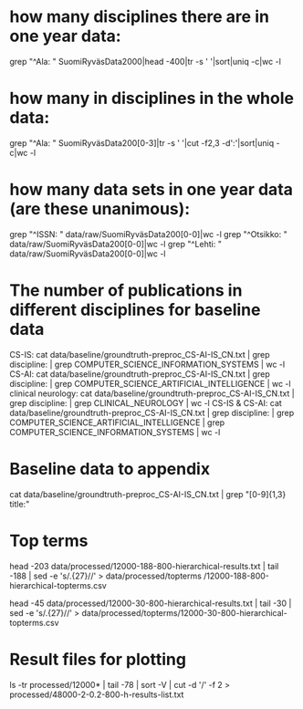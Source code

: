 # how many disciplines there are in one year data:
grep "^Ala: " SuomiRyväsData2000|head -400|tr -s ' '|sort|uniq -c|wc -l
# how many in disciplines in the whole data:
grep "^Ala: " SuomiRyväsData200[0-3]|tr -s ' '|cut -f2,3 -d':'|sort|uniq -c|wc -l

# how many data sets in one year data (are these unanimous):
grep "^ISSN: " data/raw/SuomiRyväsData200[0-0]|wc -l
grep "^Otsikko: " data/raw/SuomiRyväsData200[0-0]|wc -l
grep "^Lehti: " data/raw/SuomiRyväsData200[0-0]|wc -l

# The number of publications in different disciplines for baseline data
CS-IS:
cat data/baseline/groundtruth-preproc_CS-AI-IS_CN.txt | grep discipline: | grep COMPUTER_SCIENCE_INFORMATION_SYSTEMS | wc -l
CS-AI:
cat data/baseline/groundtruth-preproc_CS-AI-IS_CN.txt | grep discipline: | grep COMPUTER_SCIENCE_ARTIFICIAL_INTELLIGENCE | wc -l
clinical neurology:
cat data/baseline/groundtruth-preproc_CS-AI-IS_CN.txt | grep discipline: | grep CLINICAL_NEUROLOGY | wc -l
CS-IS & CS-AI:
cat data/baseline/groundtruth-preproc_CS-AI-IS_CN.txt | grep discipline: | grep COMPUTER_SCIENCE_ARTIFICIAL_INTELLIGENCE | grep COMPUTER_SCIENCE_INFORMATION_SYSTEMS | wc -l


# Baseline data to appendix
cat data/baseline/groundtruth-preproc_CS-AI-IS_CN.txt | grep "[0-9]\{1,3\}  title:"

# Top terms
head -203 data/processed/12000-188-800-hierarchical-results.txt
 | tail -188 | sed -e 's/.\{27\}//' > data/processed/topterms
 /12000-188-800-hierarchical-topterms.csv
 
 head -45 data/processed/12000-30-800-hierarchical-results.txt | tail -30 | sed -e 's/.\{27\}//' > data/processed/topterms/12000-30-800-hierarchical-topterms.csv
 
# Result files for plotting
ls -tr processed/12000* | tail -78 | sort -V | cut -d '/' -f 2 > processed/48000-2-0.2-800-h-results-list.txt